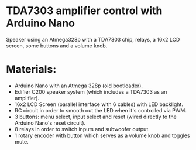 # TDA7303 amplifier control with Arduino Nano
Speaker using an Atmega328p with a TDA7303 chip, relays, a 16x2 LCD screen, some buttons and a volume knob.

# Materials:
* Arduino Nano with an Atmega 328p (old bootloader).
* Edifier C200 speaker system (which includes a TDA7303 as an amplifier).
* 16x2 LCD Screen (parallel interface with 6 cables) with LED backlight.
* RC circuit in order to smooth out the LED when it's controlled via PWM.
* 3 buttons: menu select, input select and reset (wired directly to the Arduino Nano's reset circuit).
* 8 relays in order to switch inputs and subwoofer output.
* 1 rotary encoder with button which serves as a volume knob and toggles mute.

